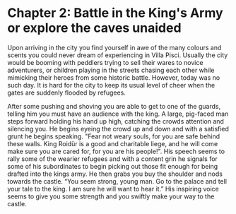 # Chapter 2: Battle in the King's Army or explore the caves unaided

Upon arriving in the city you find yourself in awe of the many colours and scents you could never dream of experiencing in Villa Pisci. Usually the city would be booming with peddlers trying to sell their wares to novice adventurers, or children playing in the streets chasing each other while mimicking their heroes from some historic battle. However, today was no such day. It is hard for the city to keep its usual level of cheer when the gates are suddenly flooded by refugees.

After some pushing and shoving you are able to get to one of the guards, telling him you must have an audience with the king. A large, pig-faced man steps forward holding his hand up high, catching the crowds attention and silencing you. He begins eyeing the crowd up and down and with a satisfied grunt he begins speaking. "Fear not weary souls, for you are safe behind these walls. King Roidür is a good and charitable liege, and he will come make sure you are cared for, for you are his people!". His speech seems to rally some of the wearier refugees and with a content grin he signals for some of his subordinates to begin picking out those fit enough for being drafted into the kings army. He then grabs you buy the shoulder and nods towards the castle. “You seem strong, young man. Go to the palace and tell your tale to the king. I am sure he will want to hear it.” His inspiring voice seems to give you some strength and you swiftly make your way to the castle.
